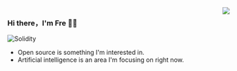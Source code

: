<img align="right" src="https://github-readme-stats.vercel.app/api?username=frehml&show_icons=true&icon_color=CE1D2D&text_color=718096&bg_color=00000000&hide_title=true&hide_border=true" />

### Hi there，I'm Fre 🙋‍♂️
![Solidity](https://img.shields.io/badge/Solidity-%23363636.svg?style=for-the-badge&logo=solidity&logoColor=white)
- Open source is something I'm interested in.
- Artificial intelligence is an area I'm focusing on right now.
